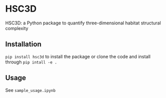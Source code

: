 # HSC3D

HSC3D: a Python package to quantify three-dimensional habitat structural complexity

## Installation

``pip install hsc3d`` to install the package or clone the code and install through ``pip intall -e .``

## Usage

See ``sample_usage.ipynb``
